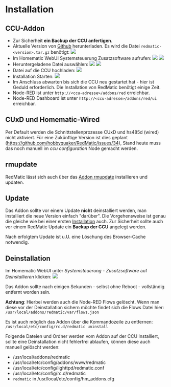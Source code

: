 # Installation

## CCU-Addon

* Zur Sicherheit __ein Backup der CCU anfertigen__.
* Aktuelle Version von [Github](https://github.com/HM-RedMatic/RedMatic/releases/latest) herunterladen. Es wird die Datei
`redmatic-<version>.tar.gz` benötigt:
  ![](/wiki/images/install-1.png)
* Im Homematic WebUI Systemsteuerung Zusatzsoftware aufrufen:
  ![](/wiki/images/install-2.png) ![](/wiki/images/install-3.png)
* Heruntergeladene Datei auswählen:
  ![](/wiki/images/install-4.png) ![](/wiki/images/install-5.png)
* Datei auf die CCU hochladen:
  ![](/wiki/images/install-6.png)
* Installation Starten:
  ![](/wiki/images/install-7.png)
* Im Anschluss abwarten bis sich die CCU neu gestartet hat - hier ist Geduld erforderlich. Die Installation von RedMatic benötigt einige Zeit.
* Node-RED ist unter `http://<ccu-adresse>/addons/red` erreichbar.
* Node-RED Dashboard ist unter `http://<ccu-adresse>/addons/red/ui` erreichbar.

## CUxD und Homematic-Wired

Per Default werden die Schnittstellenprozesse CUxD und hs485d (wired) nicht aktiviert. Für eine Zukünftige Version ist dies geplant (https://github.com/hobbyquaker/RedMatic/issues/34), Stand heute muss das noch manuell im _ccu configuration_ Node gemacht werden.

## rmupdate

RedMatic lässt sich auch über das [Addon rmupdate](https://github.com/j-a-n/raspberrymatic-addon-rmupdate) installieren und updaten.

## Update

Das Addon sollte vor einem Update **nicht** deinstalliert werden, man installiert die neue Version einfach "darüber". Die Vorgehensweise ist genau die gleiche wie bei einer ersten [Installation](#Installation) auch. Zur Sicherheit sollte auch vor einem RedMatic Update ein **Backup der CCU** angelegt werden.

Nach erfolgtem Update ist u.U. eine Löschung des Browser-Cache notwendig.

## Deinstallation

Im Homematic WebUI unter _Systemsteuerung_ - _Zusatzsoftware_ auf _Deinstallieren_ klicken:
![](/wiki/images/uninstall.png)

Das Addon sollte nach einigen Sekunden - selbst ohne Reboot - vollständig entfernt worden sein.

__Achtung__: Hierbei werden auch die Node-RED Flows gelöscht. Wenn man diese vor der Deinstallation sichern möchte findet sich die Flows Datei hier: `/usr/local/addons/redmatic/var/flows.json`

Es ist auch möglich das Addon über die Kommandozeile zu entfernen: `/usr/local/etc/config/rc.d/redmatic uninstall`

Folgende Dateien und Ordner werden vom Addon auf der CCU Installiert, sollte eine Deinstallation nicht fehlerfrei ablaufen, können diese auch manuell gelöscht werden:

* /usr/local/addons/redmatic
* /usr/local/etc/config/addons/www/redmatic
* /usr/local/etc/config/lighttpd/redmatic.conf
* /usr/local/etc/config/rc.d/redmatic
* `redmatic` in /usr/local/etc/config/hm_addons.cfg
